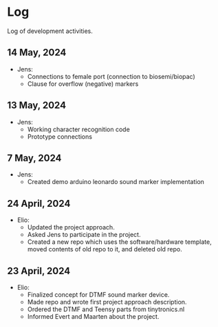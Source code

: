 # Log
Log of development activities.

## 14 May, 2024

- Jens:
  - Connections to female port (connection to biosemi/biopac)
  - Clause for overflow (negative) markers

## 13 May, 2024

- Jens:
  - Working character recognition code
  - Prototype connections

## 7 May, 2024

- Jens:
  - Created demo arduino leonardo sound marker implementation

## 24 April, 2024
- Elio:
  - Updated the project approach.
  - Asked Jens to participate in the project.
  - Created a new repo which uses the software/hardware template, moved contents of old repo to it, and deleted old repo.

## 23 April, 2024
- Elio:
  - Finalized concept for DTMF sound marker device.
  - Made repo and wrote first project approach description.
  - Ordered the DTMF and Teensy parts from tinytronics.nl
  - Informed Evert and Maarten about the project.
 